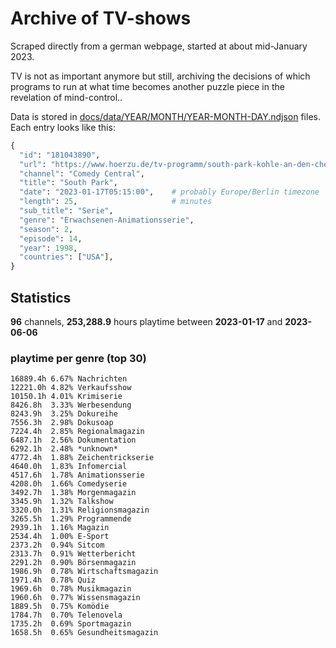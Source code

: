 # Archive of TV-shows

Scraped directly from a german webpage, started at about mid-January 2023.

TV is not as important anymore but still, archiving the decisions of which programs to run at what time
becomes another puzzle piece in the revelation of mind-control.. 

Data is stored in [docs/data/YEAR/MONTH/YEAR-MONTH-DAY.ndjson](docs/data/) files. 
Each entry looks like this:

```python
{
  "id": "181043890", 
  "url": "https://www.hoerzu.de/tv-programm/south-park-kohle-an-den-chefkoch/bid_181043890/", 
  "channel": "Comedy Central", 
  "title": "South Park", 
  "date": "2023-01-17T05:15:00",    # probably Europe/Berlin timezone 
  "length": 25,                     # minutes 
  "sub_title": "Serie", 
  "genre": "Erwachsenen-Animationsserie", 
  "season": 2, 
  "episode": 14, 
  "year": 1998, 
  "countries": ["USA"],
}
```

## Statistics

**96** channels, **253,288.9** hours playtime between **2023-01-17** and **2023-06-06**


### playtime per genre (top 30)

    16889.4h 6.67% Nachrichten
    12221.0h 4.82% Verkaufsshow
    10150.1h 4.01% Krimiserie
    8426.8h  3.33% Werbesendung
    8243.9h  3.25% Dokureihe
    7556.3h  2.98% Dokusoap
    7224.4h  2.85% Regionalmagazin
    6487.1h  2.56% Dokumentation
    6292.1h  2.48% *unknown*
    4772.4h  1.88% Zeichentrickserie
    4640.0h  1.83% Infomercial
    4517.6h  1.78% Animationsserie
    4208.0h  1.66% Comedyserie
    3492.7h  1.38% Morgenmagazin
    3345.9h  1.32% Talkshow
    3320.0h  1.31% Religionsmagazin
    3265.5h  1.29% Programmende
    2939.1h  1.16% Magazin
    2534.4h  1.00% E-Sport
    2373.2h  0.94% Sitcom
    2313.7h  0.91% Wetterbericht
    2291.2h  0.90% Börsenmagazin
    1986.9h  0.78% Wirtschaftsmagazin
    1971.4h  0.78% Quiz
    1969.6h  0.78% Musikmagazin
    1960.6h  0.77% Wissensmagazin
    1889.5h  0.75% Komödie
    1784.7h  0.70% Telenovela
    1735.2h  0.69% Sportmagazin
    1658.5h  0.65% Gesundheitsmagazin
